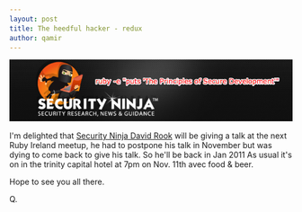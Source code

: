 ```yaml
---
layout: post
title: The heedful hacker - redux
author: qamir
---
```


![The Security Ninja Presents - The principles of Secure Development](/images/ruby-e.png "The Security Ninja Presents - The principles of Secure Development")

I'm delighted that [Security Ninja David Rook](http://www.securityninja.co.uk/blog) will be giving a talk at the next Ruby Ireland meetup, he had to postpone his talk in November but was dying to come back to give his talk. So he'll be back in Jan 2011 As usual it's on in the trinity capital hotel at 7pm on Nov. 11th avec food & beer.

Hope to see you all there.

Q.
